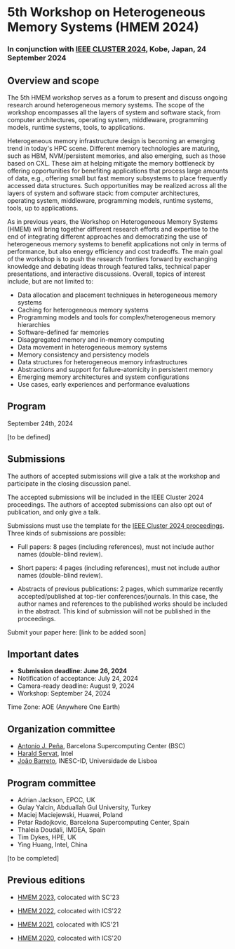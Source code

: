 # 5th Workshop on Heterogeneous Memory Systems (HMEM 2024)

### In conjunction with [IEEE CLUSTER 2024](https://clustercomp.org/2024/), Kobe, Japan, 24 September 2024


## Overview and scope

The 5th HMEM workshop serves as a forum to present and discuss ongoing research around heterogeneous memory systems. The scope of the workshop encompasses all the layers of system and software stack, from computer architectures, operating system, middleware, programming models, runtime systems, tools, to applications.

Heterogeneous memory infrastructure design is becoming an emerging trend in today's HPC scene.
Different memory technologies are maturing, such as HBM, NVM/persistent memories, and also
emerging, such as those based on CXL. These aim at helping mitigate the memory bottleneck by offering
opportunities for benefiting applications that process large amounts of data, e.g., offering small but fast
memory subsystems to place frequently accessed data structures. Such opportunities may be realized
across all the layers of system and software stack: from computer architectures, operating system,
middleware, programming models, runtime systems, tools, up to applications. 

As in previous years, the
Workshop on Heterogeneous Memory Systems (HMEM) will bring together different research efforts and
expertise to the end of integrating different approaches and democratizing the use of heterogeneous
memory systems to benefit applications not only in terms of performance, but also energy efficiency and
cost tradeoffs. The main goal of the workshop is to push the research frontiers forward by exchanging
knowledge and debating ideas through featured talks, technical paper presentations, and interactive
discussions. Overall, topics of interest include, but are not limited to:

- Data allocation and placement techniques in heterogeneous memory systems
- Caching for heterogeneous memory systems
- Programming models and tools for complex/heterogeneous memory hierarchies
- Software-defined far memories
- Disaggregated memory and in-memory computing
- Data movement in heterogeneous memory systems
- Memory consistency and persistency models
- Data structures for heterogeneous memory infrastructures
- Abstractions and support for failure-atomicity in persistent memory
- Emerging memory architectures and system configurations
- Use cases, early experiences and performance evaluations




## Program

September 24th, 2024

[to be defined]





## Submissions

The authors of accepted submissions will give a talk at the workshop and participate in the closing discussion panel. 

The accepted submissions will be included in the IEEE Cluster 2024 proceedings.
The authors of accepted submissions can also opt out of publication, and only give a talk.

Submissions must use the template for the [IEEE Cluster 2024 proceedings](https://clustercomp.org/2024/papers/).
Three kinds of submissions are possible:

- Full papers: 8 pages (including references), must not include author names (double-blind review).

- Short papers: 4 pages (including references), must not include author names (double-blind review).

- Abstracts of previous publications: 2 pages, which summarize recently accepted/published at top-tier conferences/journals. In this case, the author names and references to the published works should be included in the abstract. This kind of submission will not be published in the proceedings.

Submit your paper here: [link to be added soon]

## Important dates 

- **Submission deadline: June 26, 2024**
- Notification of acceptance: July 24, 2024
- Camera-ready deadline: August 9, 2024
- Workshop: September 24, 2024

Time Zone: AOE (Anywhere One Earth)


## Organization committee
- [Antonio J. Peña](https://www.bsc.es/pena-antonio), Barcelona Supercomputing Center (BSC)
- [Harald Servat](http://www.linkedin.com/in/harald-servat-7b543395), Intel
- [João Barreto](https://www.dpss.inesc-id.pt/~jpbarreto/), INESC-ID, Universidade de Lisboa

## Program committee

- Adrian Jackson, EPCC, UK
- Gulay Yalcin, Abduallah Gul University, Turkey
- Maciej Maciejewski, Huawei, Poland
- Petar Radojkovic, Barcelona Supercomputing Center, Spain
- Thaleia Doudali, IMDEA, Spain
- Tim Dykes, HPE, UK
- Ying Huang, Intel, China

[to be completed]

## Previous editions

- [HMEM 2023](https://hmem-workshop.github.io/hmem2023/), colocated with SC'23

- [HMEM 2022](https://www.bsc.es/news/events/3rd-workshop-heterogeneous-memory-systems-hmem-2022), colocated with ICS'22

- [HMEM 2021](https://research-and-innovation.ec.europa.eu/events/upcoming-events/2nd-workshop-heterogeneous-memory-systems-hmem-2021-2021-06-18-0_en), colocated with ICS'21

- [HMEM 2020](https://research-and-innovation.ec.europa.eu/events/upcoming-events/1st-workshop-heterogeneous-memory-systems-hmem-2020-06-29_en/), colocated with ICS'20

